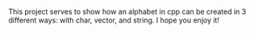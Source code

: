This project serves to show how an alphabet in cpp can be created in 3 different ways: with char, vector, and string. 
I hope you enjoy it!
